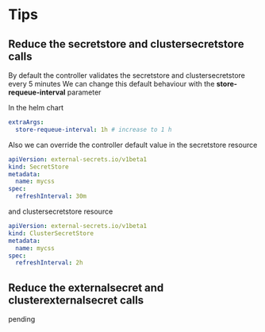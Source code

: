 # Tips

## Reduce the secretstore and clustersecretstore calls

By default the controller validates the secretstore and clustersecretstore every 5 minutes
We can change this default behaviour with the **store-requeue-interval** parameter

In the helm chart

```yaml
extraArgs:
  store-requeue-interval: 1h # increase to 1 h
```

Also we can override the controller default value in the secretstore resource

```yaml
apiVersion: external-secrets.io/v1beta1
kind: SecretStore
metadata:
  name: mycss
spec:
  refreshInterval: 30m
```

and clustersecretstore resource

```yaml
apiVersion: external-secrets.io/v1beta1
kind: ClusterSecretStore
metadata:
  name: mycss
spec:
  refreshInterval: 2h
```

## Reduce the externalsecret and clusterexternalsecret calls

pending
